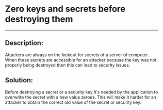 # Zero keys and secrets before destroying them
-------

## Description:

Attackers are always on the lookout for secrets of a server of computer. When these secrets are
accessible for an attacker because the key was not properly being destroyed then this can lead to
security issues.

## Solution:

Before destroying a secret or a security key it's needed by the application to overwrite the secret
with a new value zeroes. This will make it harder for an attacker to obtain the correct old value
of the secret or security key.
